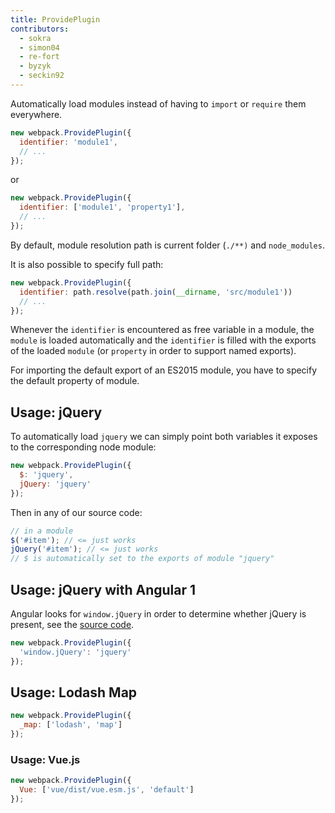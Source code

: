 ```yaml
---
title: ProvidePlugin
contributors:
  - sokra
  - simon04
  - re-fort
  - byzyk
  - seckin92
---
```


Automatically load modules instead of having to `import` or `require` them everywhere.

``` js
new webpack.ProvidePlugin({
  identifier: 'module1',
  // ...
});
```

or

``` js
new webpack.ProvidePlugin({
  identifier: ['module1', 'property1'],
  // ...
});
```

By default, module resolution path is current folder (`./**)` and `node_modules`.

It is also possible to specify full path:

```js
new webpack.ProvidePlugin({
  identifier: path.resolve(path.join(__dirname, 'src/module1'))
  // ...
});
```

Whenever the `identifier` is encountered as free variable in a module, the `module` is loaded automatically and the `identifier` is filled with the exports of the loaded `module` (or `property` in order to support named exports).

For importing the default export of an ES2015 module, you have to specify the default property of module.

## Usage: jQuery

To automatically load `jquery` we can simply point both variables it exposes to the corresponding node module:

```javascript
new webpack.ProvidePlugin({
  $: 'jquery',
  jQuery: 'jquery'
});
```

Then in any of our source code:

```javascript
// in a module
$('#item'); // <= just works
jQuery('#item'); // <= just works
// $ is automatically set to the exports of module "jquery"
```


## Usage: jQuery with Angular 1

Angular looks for `window.jQuery` in order to determine whether jQuery is present, see the [source code](https://github.com/angular/angular.js/blob/v1.5.9/src/Angular.js#L1821-L1823).

```javascript
new webpack.ProvidePlugin({
  'window.jQuery': 'jquery'
});
```


## Usage: Lodash Map

```javascript
new webpack.ProvidePlugin({
  _map: ['lodash', 'map']
});
```

### Usage: Vue.js

```javascript
new webpack.ProvidePlugin({
  Vue: ['vue/dist/vue.esm.js', 'default']
});
```
